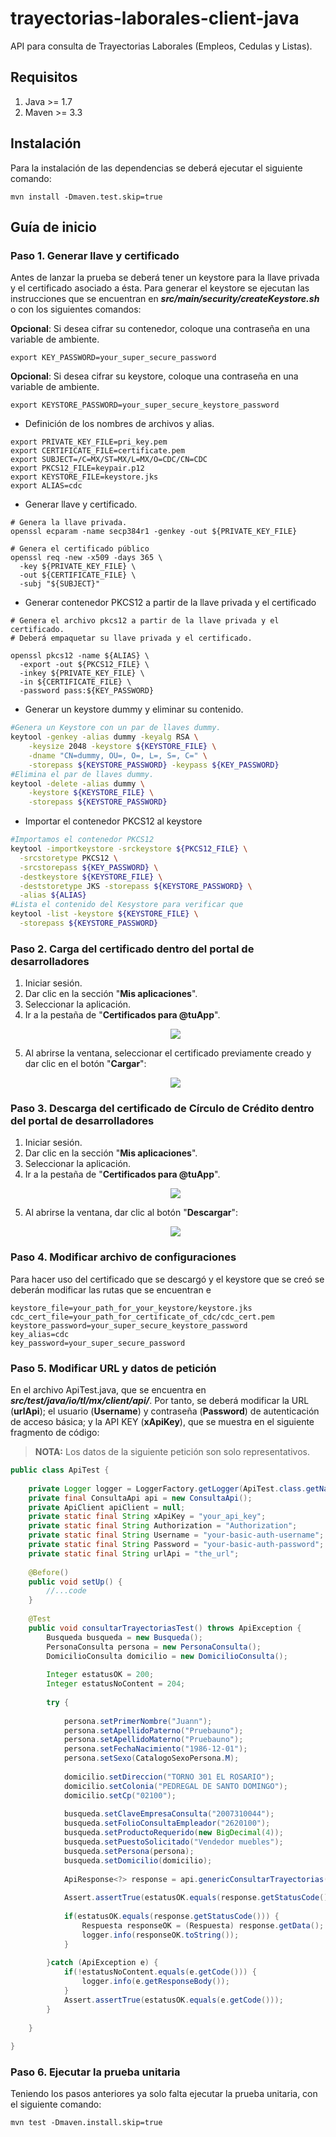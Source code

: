# trayectorias-laborales-client-java

API para consulta de Trayectorias Laborales (Empleos, Cedulas y Listas).

## Requisitos

1. Java >= 1.7
2. Maven >= 3.3
## Instalación

Para la instalación de las dependencias se deberá ejecutar el siguiente comando:
```shell
mvn install -Dmaven.test.skip=true
```
## Guía de inicio

### Paso 1. Generar llave y certificado

Antes de lanzar la prueba se deberá tener un keystore para la llave privada y el certificado asociado a ésta.
Para generar el keystore se ejecutan las instrucciones que se encuentran en ***src/main/security/createKeystore.sh*** o con los siguientes comandos:

**Opcional**: Si desea cifrar su contenedor, coloque una contraseña en una variable de ambiente.

```shell
export KEY_PASSWORD=your_super_secure_password
```

**Opcional**: Si desea cifrar su keystore, coloque una contraseña en una variable de ambiente.

```shell
export KEYSTORE_PASSWORD=your_super_secure_keystore_password
```

- Definición de los nombres de archivos y alias.

```shell
export PRIVATE_KEY_FILE=pri_key.pem
export CERTIFICATE_FILE=certificate.pem
export SUBJECT=/C=MX/ST=MX/L=MX/O=CDC/CN=CDC
export PKCS12_FILE=keypair.p12
export KEYSTORE_FILE=keystore.jks
export ALIAS=cdc
```
- Generar llave y certificado.

```shell
# Genera la llave privada.
openssl ecparam -name secp384r1 -genkey -out ${PRIVATE_KEY_FILE}

# Genera el certificado público
openssl req -new -x509 -days 365 \
  -key ${PRIVATE_KEY_FILE} \
  -out ${CERTIFICATE_FILE} \
  -subj "${SUBJECT}"

```

- Generar contenedor PKCS12 a partir de la llave privada y el certificado

```shell
# Genera el archivo pkcs12 a partir de la llave privada y el certificado.
# Deberá empaquetar su llave privada y el certificado.

openssl pkcs12 -name ${ALIAS} \
  -export -out ${PKCS12_FILE} \
  -inkey ${PRIVATE_KEY_FILE} \
  -in ${CERTIFICATE_FILE} \
  -password pass:${KEY_PASSWORD}

```

- Generar un keystore dummy y eliminar su contenido.

```sh
#Genera un Keystore con un par de llaves dummy.
keytool -genkey -alias dummy -keyalg RSA \
    -keysize 2048 -keystore ${KEYSTORE_FILE} \
    -dname "CN=dummy, OU=, O=, L=, S=, C=" \
    -storepass ${KEYSTORE_PASSWORD} -keypass ${KEY_PASSWORD}
#Elimina el par de llaves dummy.
keytool -delete -alias dummy \
    -keystore ${KEYSTORE_FILE} \
    -storepass ${KEYSTORE_PASSWORD}
```

- Importar el contenedor PKCS12 al keystore

```sh
#Importamos el contenedor PKCS12
keytool -importkeystore -srckeystore ${PKCS12_FILE} \
  -srcstoretype PKCS12 \
  -srcstorepass ${KEY_PASSWORD} \
  -destkeystore ${KEYSTORE_FILE} \
  -deststoretype JKS -storepass ${KEYSTORE_PASSWORD} \
  -alias ${ALIAS}
#Lista el contenido del Kesystore para verificar que
keytool -list -keystore ${KEYSTORE_FILE} \
  -storepass ${KEYSTORE_PASSWORD}
```

### Paso 2. Carga del certificado dentro del portal de desarrolladores

 1. Iniciar sesión.
 2. Dar clic en la sección "**Mis aplicaciones**".
 3. Seleccionar la aplicación.
 4. Ir a la pestaña de "**Certificados para @tuApp**".
    <p align="center">
      <img src="https://github.com/APIHub-CdC/imagenes-cdc/blob/master/applications.png">
    </p>
 5. Al abrirse la ventana, seleccionar el certificado previamente creado y dar clic en el botón "**Cargar**":
    <p align="center">
      <img src="https://github.com/APIHub-CdC/imagenes-cdc/blob/master/upload_cert.png">
    </p>

### Paso 3. Descarga del certificado de Círculo de Crédito dentro del portal de desarrolladores

 1. Iniciar sesión.
 2. Dar clic en la sección "**Mis aplicaciones**".
 3. Seleccionar la aplicación.
 4. Ir a la pestaña de "**Certificados para @tuApp**".
    <p align="center">
        <img src="https://github.com/APIHub-CdC/imagenes-cdc/blob/master/applications.png">
    </p>
 5. Al abrirse la ventana, dar clic al botón "**Descargar**":
    <p align="center">
        <img src="https://github.com/APIHub-CdC/imagenes-cdc/blob/master/download_cert.png">
    </p>

### Paso 4. Modificar archivo de configuraciones

Para hacer uso del certificado que se descargó y el keystore que se creó se deberán modificar las rutas que se encuentran e
```properties
keystore_file=your_path_for_your_keystore/keystore.jks
cdc_cert_file=your_path_for_certificate_of_cdc/cdc_cert.pem
keystore_password=your_super_secure_keystore_password
key_alias=cdc
key_password=your_super_secure_password
```
### Paso 5. Modificar URL y datos de petición

En el archivo ApiTest.java, que se encuentra en ***src/test/java/io/tl/mx/client/api/***. Por tanto, se deberá modificar la URL (**urlApi**); el usuario (**Username**) y contraseña (**Password**) de autenticación de acceso básica; y la API KEY (**xApiKey**), que se muestra en el siguiente fragmento de código:


> **NOTA:** Los datos de la siguiente petición son solo representativos.

```java
public class ApiTest {
    
	private Logger logger = LoggerFactory.getLogger(ApiTest.class.getName());
	private final ConsultaApi api = new ConsultaApi();
	private ApiClient apiClient = null;  
	private static final String xApiKey = "your_api_key";
	private static final String Authorization = "Authorization";
	private static final String Username = "your-basic-auth-username";
	private static final String Password = "your-basic-auth-password";
	private static final String urlApi = "the_url";
	    
	@Before()
	public void setUp() {
		//...code
	}
	    
	@Test
	public void consultarTrayectoriasTest() throws ApiException {
	    Busqueda busqueda = new Busqueda();
	    PersonaConsulta persona = new PersonaConsulta();
	    DomicilioConsulta domicilio = new DomicilioConsulta();
	    
	    Integer estatusOK = 200;
	    Integer estatusNoContent = 204;
	    
	    try {
	        
	        persona.setPrimerNombre("Juann");
	        persona.setApellidoPaterno("Pruebauno");
	        persona.setApellidoMaterno("Pruebauno");
	        persona.setFechaNacimiento("1986-12-01");
	        persona.setSexo(CatalogoSexoPersona.M);
	        
	        domicilio.setDireccion("TORNO 301 EL ROSARIO");
	        domicilio.setColonia("PEDREGAL DE SANTO DOMINGO");
	        domicilio.setCp("02100");
	        
	        busqueda.setClaveEmpresaConsulta("2007310044");
	        busqueda.setFolioConsultaEmpleador("2620100");
	        busqueda.setProductoRequerido(new BigDecimal(4));
	        busqueda.setPuestoSolicitado("Vendedor muebles");
	        busqueda.setPersona(persona);
	        busqueda.setDomicilio(domicilio);
	        
	        ApiResponse<?> response = api.genericConsultarTrayectorias(xApiKey, busqueda);
	  
	        Assert.assertTrue(estatusOK.equals(response.getStatusCode()));
	        
	        if(estatusOK.equals(response.getStatusCode())) {
	            Respuesta responseOK = (Respuesta) response.getData();
	            logger.info(responseOK.toString());
	        }
	        
	    }catch (ApiException e) {
	        if(!estatusNoContent.equals(e.getCode())) {
	            logger.info(e.getResponseBody());
	        }
	        Assert.assertTrue(estatusOK.equals(e.getCode()));
	    }
	
	}
    
}

```
### Paso 6. Ejecutar la prueba unitaria

Teniendo los pasos anteriores ya solo falta ejecutar la prueba unitaria, con el siguiente comando:
```shell
mvn test -Dmaven.install.skip=true
```
